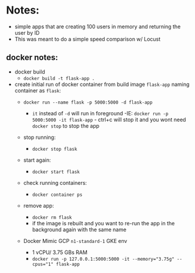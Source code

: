 # Notes:
- simple apps that are creating 100 users in memory and returning the user by ID
- This was meant to do a simple speed comparison w/ Locust


## docker notes:
- docker build 
    - `docker build -t flask-app .`
- create initial run of docker container from build image `flask-app` naming container as `flask`:
    - `docker run --name flask -p 5000:5000 -d flask-app`
        - `it` instead of `-d` will run in foreground
            -IE: `docker run -p 5000:5000 -it flask-app` 
                - ctrl+c will stop it and you wont need `docker stop` to stop the app

    - stop running:
        - `docker stop flask`
    - start again:
        - `docker start flask`
    - check running containers:
        - `docker container ps`
    - remove app:
        - `docker rm flask` 
        - if the image is rebuilt and you want to re-run the app in the background again with the same name


    - Docker Mimic GCP `n1-standard-1` GKE env
        - 1 vCPU/ 3.75 GBs RAM
        - `docker run -p 127.0.0.1:5000:5000 -it --memory="3.75g" --cpus="1" flask-app`
    
